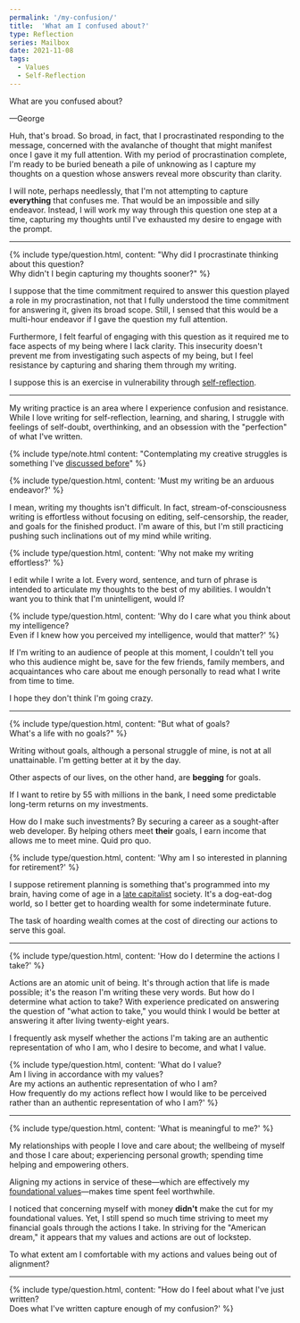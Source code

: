 ```yaml
---
permalink: '/my-confusion/'
title:  'What am I confused about?'
type: Reflection
series: Mailbox
date: 2021-11-08
tags:
  - Values
  - Self-Reflection
---
```


<div class="mailbox">
  <span class="mailbox-icon"></span>

  <p>What are you confused about?</p>

  <p>—George</p>
</div>

Huh, that's broad. So broad, in fact, that I procrastinated responding to the message, concerned with the avalanche of thought that might manifest once I gave it my full attention. With my period of procrastination complete, I'm ready to be buried beneath a pile of unknowing as I capture my thoughts on a question whose answers reveal more obscurity than clarity.

I will note, perhaps needlessly, that I'm not attempting to capture __everything__ that confuses me. That would be an impossible and silly endeavor. Instead, I will work my way through this question one step at a time, capturing my thoughts until I've exhausted my desire to engage with the prompt.

---

{% include type/question.html, content: "Why did I procrastinate thinking about this question?<br>Why didn't I begin capturing my thoughts sooner?" %}

I suppose that the time commitment required to answer this question played a role in my procrastination, not that I fully understood the time commitment for answering it, given its broad scope. Still, I sensed that this would be a multi-hour endeavor if I gave the question my full attention.

Furthermore, I felt fearful of engaging with this question as it required me to face aspects of my being where I lack clarity. This insecurity doesn't prevent me from investigating such aspects of my being, but I feel resistance by capturing and sharing them through my writing.

I suppose this is an exercise in vulnerability through [self-reflection](/tags/self-reflection/).

---

My writing practice is an area where I experience confusion and resistance. While I love writing for self-reflection, learning, and sharing, I struggle with feelings of self-doubt, overthinking, and an obsession with the "perfection" of what I've written. 

{% include type/note.html content: "Contemplating my creative struggles is something I've <a href='https://keenanpayne.com/one-more-thing/'>discussed before</a>" %}

{% include type/question.html, content: 'Must my writing be an arduous endeavor?' %}

I mean, writing my thoughts isn't difficult. In fact, stream-of-consciousness writing is effortless without focusing on editing, self-censorship, the reader, and goals for the finished product. I'm aware of this, but I'm still practicing pushing such inclinations out of my mind while writing.

{% include type/question.html, content: 'Why not make my writing effortless?' %}

I edit while I write a lot. Every word, sentence, and turn of phrase is intended to articulate my thoughts to the best of my abilities. I wouldn't want you to think that I'm unintelligent, would I? 

{% include type/question.html, content: 'Why do I care what you think about my intelligence?<br>Even if I knew how you perceived my intelligence, would that matter?' %}

If I'm writing to an audience of people at this moment, I couldn't tell you who this audience might be, save for the few friends, family members, and acquaintances who care about me enough personally to read what I write from time to time.

I hope they don't think I'm going crazy.

---

{% include type/question.html, content: "But what of goals?<br>What's a life with no goals?" %}

Writing without goals, although a personal struggle of mine, is not at all unattainable. I'm getting better at it by the day. 

Other aspects of our lives, on the other hand, are __begging__ for goals.

If I want to retire by 55 with millions in the bank, I need some predictable long-term returns on my investments.

How do I make such investments? By securing a career as a sought-after web developer. By helping others meet __their__ goals, I earn income that allows me to meet mine. Quid pro quo.

{% include type/question.html, content: 'Why am I so interested in planning for retirement?' %}

I suppose retirement planning is something that's programmed into my brain, having come of age in a [late capitalist](https://en.wikipedia.org/wiki/Late_capitalism) society. It's a dog-eat-dog world, so I better get to hoarding wealth for some indeterminate future.

The task of hoarding wealth comes at the cost of directing our actions to serve this goal.

---

{% include type/question.html, content: 'How do I determine the actions I take?' %}

Actions are an atomic unit of being. It's through action that life is made possible; it's the reason I'm writing these very words. But how do I determine what action to take? With experience predicated on answering the question of "what action to take," you would think I would be better at answering it after living twenty-eight years.

I frequently ask myself whether the actions I'm taking are an authentic representation of who I am, who I desire to become, and what I value.

{% include type/question.html, content: 'What do I value?<br>Am I living in accordance with my values?<br>Are my actions an authentic representation of who I am?<br>How frequently do my actions reflect how I would like to be perceived rather than an authentic representation of who I am?' %}

---

{% include type/question.html, content: 'What is meaningful to me?' %}

My relationships with people I love and care about; the wellbeing of myself and those I care about; experiencing personal growth; spending time helping and empowering others. 

Aligning my actions in service of these—which are effectively my [foundational values](https://www.theminimalists.com/v/)—makes time spent feel worthwhile.

I noticed that concerning myself with money __didn't__ make the cut for my foundational values. Yet, I still spend so much time striving to meet my financial goals through the actions I take. In striving for the "American dream," it appears that my values and actions are out of lockstep.

To what extent am I comfortable with my actions and values being out of alignment?

---

{% include type/question.html, content: "How do I feel about what I've just written?<br>Does what I've written capture enough of my confusion?' %}